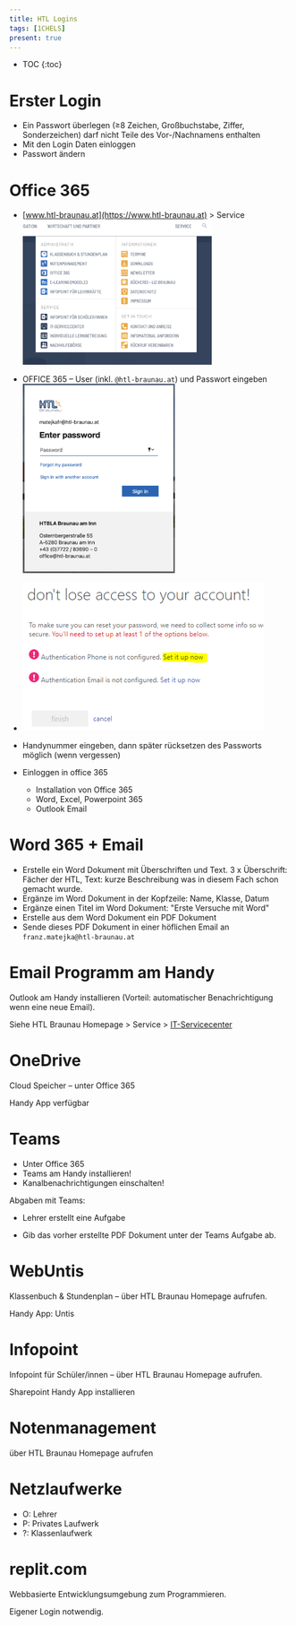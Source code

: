 ```yaml
---
title: HTL Logins
tags: [1CHELS]
present: true
---
```


* TOC
{:toc}
# Erster Login

- Ein Passwort überlegen (≥8 Zeichen, Großbuchstabe, Ziffer, Sonderzeichen) darf nicht Teile des Vor-/Nachnamens enthalten
- Mit den Login Daten einloggen
- Passwort ändern



# Office 365

- [www.htl-braunau.at](https://www.htl-braunau.at) > Service
  <img src="fig/image-20210928151703548.png" alt="image-20210928151703548" style="zoom:33%;" />
  
- OFFICE 365 – User (inkl. `@htl-braunau.at`) und Passwort eingeben
  <img src="fig/image-20210928151810162.png" alt="image-20210928151810162" style="zoom:33%;" />

- ![img](fig/1*QCG3iyKWAnqK7iz5ixaffg.png)

- Handynummer eingeben, dann später rücksetzen des Passworts möglich (wenn vergessen)

- Einloggen in office 365

  - Installation von Office 365
  - Word, Excel, Powerpoint 365
  - Outlook Email
  
  

# Word 365 + Email

- Erstelle ein Word Dokument mit Überschriften und Text. 3 x Überschrift: Fächer der HTL, Text: kurze Beschreibung was in diesem Fach schon gemacht wurde.
- Ergänze im Word Dokument in der Kopfzeile: Name, Klasse, Datum
- Ergänze einen Titel im Word Dokument: "Erste Versuche mit Word"
- Erstelle aus dem Word Dokument ein PDF Dokument
- Sende dieses PDF Dokument in einer höflichen Email an `franz.matejka@htl-braunau.at` 



# Email Programm am Handy

Outlook am Handy installieren (Vorteil: automatischer Benachrichtigung wenn eine neue Email).

Siehe HTL Braunau Homepage > Service > [IT-Servicecenter](https://www.htl-braunau.at/service/it-servicecenter)



# OneDrive

Cloud Speicher – unter Office 365

Handy App verfügbar



# Teams

- Unter Office 365
- Teams am Handy installieren!
- Kanalbenachrichtigungen einschalten!

Abgaben mit Teams:

- Lehrer erstellt eine Aufgabe

- Gib das vorher erstellte PDF Dokument unter der Teams Aufgabe ab.



# WebUntis

Klassenbuch & Stundenplan – über HTL Braunau Homepage aufrufen.

Handy App: Untis



# Infopoint

Infopoint für Schüler/innen – über HTL Braunau Homepage aufrufen.

Sharepoint Handy App installieren



# Notenmanagement

über HTL Braunau Homepage aufrufen



# Netzlaufwerke

- O: Lehrer
- P: Privates Laufwerk
- ?: Klassenlaufwerk



# replit.com

Webbasierte Entwicklungsumgebung zum Programmieren.

Eigener Login notwendig.
